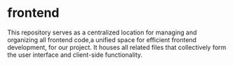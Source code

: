 # frontend
This repository serves as a centralized location for managing and organizing all frontend code,a unified space for efficient frontend development, for our project. It houses all related files that collectively form the user interface and client-side functionality. 
